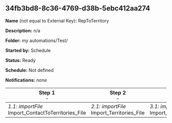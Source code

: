 ## 34fb3bd8-8c36-4769-d38b-5ebc412aa274

**Name** (not equal to External Key)**:** RepToTerritory

**Description:** n/a

**Folder:** my automations/Test/

**Started by:** Schedule

**Status:** Ready

**Schedule:** Not defined

**Notifications:** _none_


| Step 1<br>_<small>-</small>_ | Step 2<br>_<small>-</small>_ | Step 3<br>_<small>-</small>_ | Step 4<br>_<small>-</small>_ |
| --- | --- | --- | --- |
| _1.1: importFile_<br>Import_ContactToTerritories_File | _2.1: importFile_<br>Import_Territories_File | _3.1: importFile_<br>Import_RepsToTerritories_File | _4.1: query_<br>QRY_Territories_Table |
